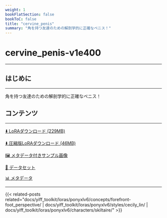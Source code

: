 ```yaml
---
weight: 1
bookFlatSection: false
bookToC: false
title: "cervine_penis"
summary: "角を持つ友達のための解剖学的に正確なペニス！"
---
```


<!--markdownlint-disable MD025 MD033 -->

# cervine_penis-v1e400

---

## はじめに

---

角を持つ友達のための解剖学的に正確なペニス！

## コンテンツ

---

[⬇️ LoRAダウンロード (229MB)](https://huggingface.co/rakki194/yt/resolve/main/ponyxl_loras/cervine_penis-v1e400.safetensors?download=true)

[⬇️ 圧縮版LoRAダウンロード (46MB)](https://huggingface.co/rakki194/yt/resolve/main/ponyxl_loras_shrunk_2/cervine_penis-v1e400_frockpt1_th-3.55.safetensors?download=true)

[🖼️ メタデータ付きサンプル画像](https://huggingface.co/k4d3/yiff_toolkit/tree/main/static/{})

[📐 データセット](https://huggingface.co/datasets/k4d3/furry/tree/main/cervine_penis)

[📊 メタデータ](https://huggingface.co/k4d3/yiff_toolkit/raw/main/ponyxl_loras/cervine_penis-v1e400.json)

---

<!--
HUGO_SEARCH_EXCLUDE_START
-->
{{< related-posts related="docs/yiff_toolkit/loras/ponyxlv6/concepts/forefront-foot_perspective/ | docs/yiff_toolkit/loras/ponyxlv6/styles/cecily_lin/ | docs/yiff_toolkit/loras/ponyxlv6/characters/skiltaire/" >}}
<!--
HUGO_SEARCH_EXCLUDE_END
-->
